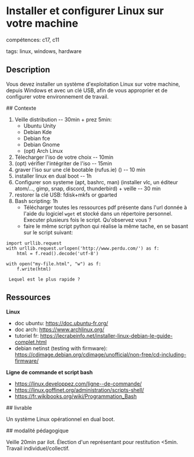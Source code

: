 # Installer et configurer Linux sur votre machine

compétences: c17, c11

tags: linux, windows, hardware

## Description

Vous devez installer un système d'exploitation Linux sur votre machine, depuis Windows et avec un clé USB, afin de vous approprier et de configurer votre environnement de travail.

## Contexte

1. Veille distribution -- 30min + prez 5min:
    * Ubuntu Unity
    * Debian Kde
    * Debian fce
    * Debian Gnome
    * (opt) Arch Linux
2. Télecharger l'iso de votre choix -- 10min
3. (opt) vérifier l'intégriter de l'iso -- 15min
4. graver l'iso sur une clé bootable (rufus.ie) () -- 10 min
5. installer linux en dual boot -- 1h
6. Configurer son systeme (apt, bashrc, man) (installer vlc, un éditeur atom/..., gimp, snap, discord, thunderbird) + veille -- 30 min
7. restorer la clé USB: fdisk+mkfs or gparted
8. Bash scripting:  1h
	* Télécharger toutes les ressources pdf présente dans l'url donnée à l'aide du logiciel `wget` et stocké dans un répertoire personnel. Executer plusieurs fois le script. Qu'observez vous ?
	* faire le même script python qui réalise la même tache, en se basant sur le script suivant: 
```
import urllib.request
with urllib.request.urlopen('http://www.perdu.com/') as f:
    html = f.read().decode('utf-8')

with open("my-file.html", "w") as f:
    f.write(html)
```
	 Lequel est le plus rapide ?

## Ressources

**Linux**
* doc ubuntu: https://doc.ubuntu-fr.org/
* doc arch: https://www.archlinux.org/
* tutoriel fr: https://lecrabeinfo.net/installer-linux-debian-le-guide-complet.html
* debian netinst (testing with firmware): https://cdimage.debian.org/cdimage/unofficial/non-free/cd-including-firmware/

**Ligne de commande et script bash**
* https://linux.developpez.com/ligne--de-commande/
* https://linux.goffinet.org/administration/scripts-shell/
* https://fr.wikibooks.org/wiki/Programmation_Bash

## livrable

Un système Linux opérationnel en dual boot.

## modalité pédagogique

Veille 20min par ilot. Élection d'un représentant pour restitution <5min.  
Travail individuel/collectif.
